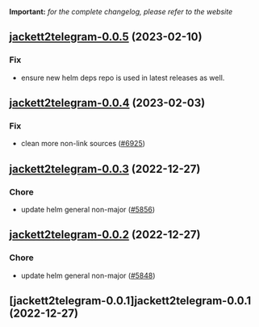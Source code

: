 **Important:**
*for the complete changelog, please refer to the website*




## [jackett2telegram-0.0.5](https://github.com/succelle/charts/compare/jackett2telegram-0.0.4...jackett2telegram-0.0.5) (2023-02-10)

### Fix

- ensure new helm deps repo is used in latest releases as well.
  
  


## [jackett2telegram-0.0.4](https://github.com/succelle/charts/compare/jackett2telegram-0.0.3...jackett2telegram-0.0.4) (2023-02-03)

### Fix

-  clean more non-link sources ([#6925](https://github.com/succelle/charts/issues/6925))
  
  


## [jackett2telegram-0.0.3](https://github.com/succelle/charts/compare/jackett2telegram-0.0.2...jackett2telegram-0.0.3) (2022-12-27)

### Chore

- update helm general non-major ([#5856](https://github.com/succelle/charts/issues/5856))
  
  


## [jackett2telegram-0.0.2](https://github.com/succelle/charts/compare/jackett2telegram-0.0.1...jackett2telegram-0.0.2) (2022-12-27)

### Chore

- update helm general non-major ([#5848](https://github.com/succelle/charts/issues/5848))
  
  


## [jackett2telegram-0.0.1]jackett2telegram-0.0.1 (2022-12-27)


